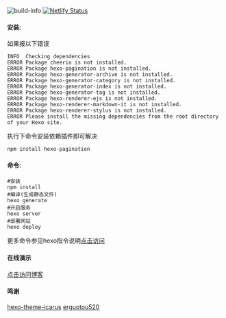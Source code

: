 ![build-info](https://travis-ci.org/erguotou520/HexoBlog.svg)
[![Netlify Status](https://api.netlify.com/api/v1/badges/51b3b9d2-581b-429f-bd2e-4b9f3da7c4c0/deploy-status)](https://app.netlify.com/sites/elastic-shockley-940ec0/deploys)
#### 安装:
如果报以下错误
```shell
INFO  Checking dependencies
ERROR Package cheerio is not installed.
ERROR Package hexo-pagination is not installed.
ERROR Package hexo-generator-archive is not installed.
ERROR Package hexo-generator-category is not installed.
ERROR Package hexo-generator-index is not installed.
ERROR Package hexo-generator-tag is not installed.
ERROR Package hexo-renderer-ejs is not installed.
ERROR Package hexo-renderer-markdown-it is not installed.
ERROR Package hexo-renderer-stylus is not installed.
ERROR Please install the missing dependencies from the root directory of your Hexo site.
```
执行下命令安装依赖插件即可解决
```shell
npm install hexo-pagination
```

#### 命令:
```shell
#安装
npm install
#编译(生成静态文件)
hexo generate
#开启服务
hexo server
#部署网站
hexo deploy

```

更多命令参见hexo指令说明[点击访问](https://hexo.io/zh-cn/docs/commands)
#### 在线演示
[点击访问博客](https://blog.erguotou.me)
#### 鸣谢
[hexo-theme-icarus](https://github.com/ppoffice/hexo-theme-icarus.git)
[erguotou520](https://github.com/erguotou520/HexoBlog.git)

